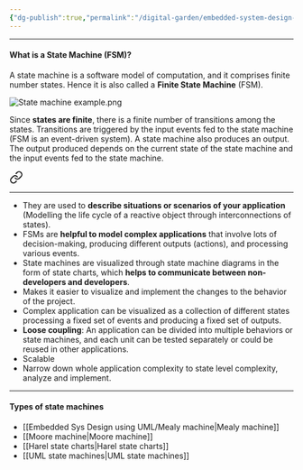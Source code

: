 ```yaml
---
{"dg-publish":true,"permalink":"/digital-garden/embedded-system-design-using-uml-state-machines/"}
---
```


---
#### What is a State Machine (FSM)?
A state machine is a software model of computation, and it comprises finite number states. Hence it is also called a **Finite State Machine** (FSM).

![State machine example.png](/img/user/Embedded%20Sys%20Design%20using%20UML/Reference%20images/State%20machine%20example.png)

Since **states are finite**, there is a finite number of transitions among the states. Transitions are triggered by the input events fed to the state machine (FSM is an event-driven system).
A state machine also produces an output. The output produced depends on the current state of the state machine and the input events fed to the state machine.


<div class="transclusion internal-embed is-loaded"><a class="markdown-embed-link" href="/embedded-sys-design-using-uml/benefits-of-using-state-machines-fs-ms/" aria-label="Open link"><svg xmlns="http://www.w3.org/2000/svg" width="24" height="24" viewBox="0 0 24 24" fill="none" stroke="currentColor" stroke-width="2" stroke-linecap="round" stroke-linejoin="round" class="svg-icon lucide-link"><path d="M10 13a5 5 0 0 0 7.54.54l3-3a5 5 0 0 0-7.07-7.07l-1.72 1.71"></path><path d="M14 11a5 5 0 0 0-7.54-.54l-3 3a5 5 0 0 0 7.07 7.07l1.71-1.71"></path></svg></a><div class="markdown-embed">




---

- They are used to **describe situations or scenarios of your application** (Modelling the life cycle of a reactive object through interconnections of states).
- FSMs are **helpful to model complex applications** that involve lots of decision-making, producing different outputs (actions), and processing various events.
- State machines are visualized through state machine diagrams in the form of state charts, which **helps to communicate between non-developers and developers**.
- Makes it easier to visualize and implement the changes to the behavior of the project.
- Complex application can be visualized as a collection of different states processing a fixed set of events and producing a fixed set of outputs.
- **Loose coupling**: An application can be divided into multiple behaviors or state machines, and each unit can be tested separately or could be reused in other applications.
- Scalable
- Narrow down whole application complexity to state level complexity, analyze and implement.

</div></div>


---
#### Types of state machines

-  [[Embedded Sys Design using UML/Mealy machine\|Mealy machine]]
- [[Moore machine\|Moore machine]]
- [[Harel state charts\|Harel state charts]]
- [[UML state machines\|UML state machines]]

